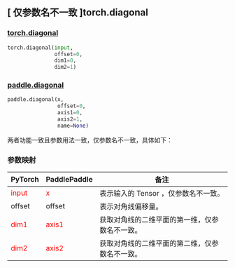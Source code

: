 ## [ 仅参数名不一致 ]torch.diagonal
### [torch.diagonal](https://pytorch.org/docs/stable/generated/torch.diagonal.html?highlight=diagonal#torch.diagonal)

```python
torch.diagonal(input,
               offset=0,
               dim1=0,
               dim2=1)
```

### [paddle.diagonal](https://www.paddlepaddle.org.cn/documentation/docs/zh/develop/api/paddle/diagonal_cn.html#diagonal)

```python
paddle.diagonal(x,
                offset=0,
                axis1=0,
                axis2=1,
                name=None)
```

两者功能一致且参数用法一致，仅参数名不一致，具体如下：
### 参数映射

| PyTorch       | PaddlePaddle | 备注                                                   |
| ------------- | ------------ | ------------------------------------------------------ |
| <font color='red'> input </font> | <font color='red'> x </font> | 表示输入的 Tensor ，仅参数名不一致。  |
| offset | offset | 表示对角线偏移量。  |
| <font color='red'> dim1 </font>          | <font color='red'> axis1 </font>        | 获取对角线的二维平面的第一维，仅参数名不一致。        |
| <font color='red'> dim2 </font>          | <font color='red'> axis2 </font>        | 获取对角线的二维平面的第二维，仅参数名不一致。        |
